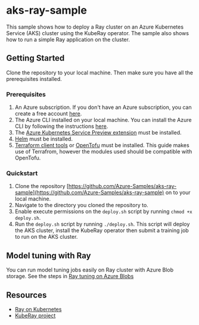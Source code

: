 # aks-ray-sample

This sample shows how to deploy a Ray cluster on an Azure Kubernetes Service (AKS) cluster using the KubeRay operator. The sample also shows how to run a simple Ray application on the cluster.

## Getting Started

Clone the repository to your local machine. Then make sure you have all the prerequisites installed.

### Prerequisites

1. An Azure subscription. If you don't have an Azure subscription, you can create a free account [here](https://azure.microsoft.com/free/).
1. The Azure CLI installed on your local machine. You can install the Azure CLI by following the instructions [here](https://docs.microsoft.com/cli/azure/install-azure-cli).
1. The [Azure Kubernetes Service Preview extension](https://learn.microsoft.com/azure/aks/draft#install-the-aks-preview-azure-cli-extension) must be installed.
1. [Helm](https://helm.sh/docs/intro/install/) must be installed.
1. [Terraform client tools](https://developer.hashicorp.com/terraform/install) or [OpenTofu](https://opentofu.org/) must be installed. This guide makes use of Terrafrom, however the modules used should be compatible with OpenTofu.

### Quickstart

1. Clone the repository [https://github.com/Azure-Samples/aks-ray-sample](https://github.com/Azure-Samples/aks-ray-sample) on to your local machine.
2. Navigate to the directory you cloned the repository to.
3. Enable execute permissions on the `deploy.sh` script by running `chmod +x deploy.sh`.
4. Run the `deploy.sh` script by running `./deploy.sh`. This script will deploy the AKS cluster, install the KubeRay operator then submit a training job to run on the AKS cluster.

## Model tuning with Ray

You can run model tuning jobs easily on Ray cluster with Azure Blob storage. See the steps in [Ray tuning on Azure Blobs](./docs/ray-tuning-on-blobfuse.md)

## Resources

- [Ray on Kubernetes](https://docs.ray.io/en/latest/cluster/kubernetes/index.html)
- [KubeRay project](https://github.com/ray-project/kuberay)
